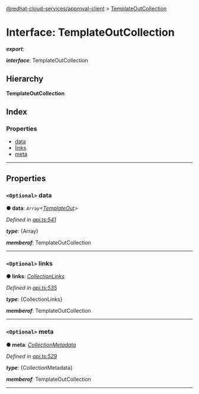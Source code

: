 [@redhat-cloud-services/approval-client](../README.md) > [TemplateOutCollection](../interfaces/templateoutcollection.md)

# Interface: TemplateOutCollection

*__export__*: 

*__interface__*: TemplateOutCollection

## Hierarchy

**TemplateOutCollection**

## Index

### Properties

* [data](templateoutcollection.md#data)
* [links](templateoutcollection.md#links)
* [meta](templateoutcollection.md#meta)

---

## Properties

<a id="data"></a>

### `<Optional>` data

**● data**: *`Array`<[TemplateOut](templateout.md)>*

*Defined in [api.ts:541](https://github.com/RedHatInsights/javascript-clients/blob/master/packages/approval/api.ts#L541)*

*__type__*: {Array}

*__memberof__*: TemplateOutCollection

___
<a id="links"></a>

### `<Optional>` links

**● links**: *[CollectionLinks](collectionlinks.md)*

*Defined in [api.ts:535](https://github.com/RedHatInsights/javascript-clients/blob/master/packages/approval/api.ts#L535)*

*__type__*: {CollectionLinks}

*__memberof__*: TemplateOutCollection

___
<a id="meta"></a>

### `<Optional>` meta

**● meta**: *[CollectionMetadata](collectionmetadata.md)*

*Defined in [api.ts:529](https://github.com/RedHatInsights/javascript-clients/blob/master/packages/approval/api.ts#L529)*

*__type__*: {CollectionMetadata}

*__memberof__*: TemplateOutCollection

___

